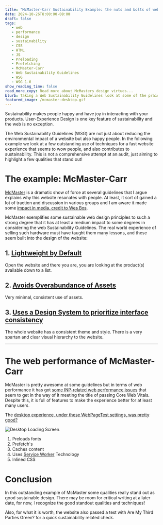 ```yaml
---
title: "McMaster-Carr Sustainability Example: the nuts and bolts of web design"
date: 2024-10-26T8:00:00-08:00
draft: false
tags: 
   - web
   - performance
   - design
   - sustainability
   - CSS
   - HTML
   - JS
   - Preloading
   - Prefetching
   - McMaster-Carr
   - Web Sustainability Guidelines
   - WSG
   - WSG 1.0
show_reading_time: false
read_more_copy: Read more about McMasters design virtues...
blurb: Taking a Web Sustainability Guidelines look at some of the praised features of McMaster.com
featured_image: /mcmaster-desktop.gif   
---
```



Sustainability makes people happy and have joy in interacting with your products. User-Experience Design is one key feature of sustainability and the web is no exception. 

The Web Sustainability Guidelines (WSG) are not just about reducing the environmental impact of a website but also happy people. In the following example we look at a few outstanding use of techniques for a fast website experience that seems to wow people, and also contributes to sustainability. This is not a comprehensive attempt at an audit, just aiming to highlight a few qualities that stand out!

# The example:  McMaster-Carr

[McMaster](https://www.mcmaster.com/) is a dramatic show of force at several guidelines that I argue explains why this website resonates with people. At least, it sort of gained a lot of traction and discussion in various groups and I am aware it made some [impact in media, credit to Wes Bos](https://www.youtube.com/watch?v=-Ln-8QM8KhQ).

McMaster exemplifies some sustainable web design principles to such a strong degree that it has at least a medium impact to some degrees in considering the web Sustainability Guidelines. The real world experience of selling such hardware must have taught them many lessons, and these seem built into the design of the website:

## 1. [Lightweight by Default](https://w3c.github.io/sustyweb/#create-a-lightweight-experience-by-default) 

Open the website and there you are, you are looking at the product(s) available down to a list.

## 2. [Avoids Overabundance of Assets](https://w3c.github.io/sustyweb/#avoid-unnecessary-or-an-overabundance-of-assets)

Very minimal, consistent use of assets. 

## 3. [Uses a Design System to prioritize interface consistency](https://w3c.github.io/sustyweb/#use-a-design-system-to-prioritize-interface-consistency)

The whole website has a consistent theme and style. There is a very spartan and clear visual hierarchy to the website.

--- 

# The web performance of McMaster-Carr

McMaster is pretty awesome at some guidelines but in terms of web performance it has got [some INP-related web performance issues](https://www.webpagetest.org/result/241027_BiDcRK_5T/) that seem to get in the way of it meeting the title of passing Core Web Vitals. Despite this, it is full of features to make the experience better for at least many users.

The [desktop experience, under these WebPageTest settings, was pretty good?](https://www.webpagetest.org/result/241027_AiDcRD_1YA/)

![Desktop Loading Screen](/mcmaster-desktop.gif).

1. Preloads fonts
2. Prefetch's 
3. Caches content
4. Uses [Service Worker](https://developer.mozilla.org/en-US/docs/Web/API/Service_Worker_API) Technology
5. Inlined CSS

# Conclusion

In this outstanding example of McMaster some qualities really stand out as good sustainable design. There may be room for critical writing at a later date, for now, I recognize the good standout qualities and techniques!

Also, for what it is worth, the website also passed a test with Are My Third Parties Green? for a quick sustainability related check.




